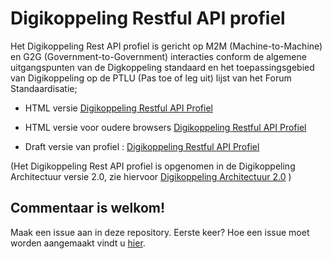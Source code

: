 
# Digikoppeling Restful API profiel

Het Digikoppeling Rest API profiel is gericht op M2M (Machine-to-Machine) en G2G (Government-to-Government) interacties conform de algemene uitgangspunten van de Digkoppeling standaard en het toepassingsgebied van Digikoppeling op de PTLU (Pas toe of leg uit) lijst van het Forum Standaardisatie;

- HTML versie [Digikoppeling Restful API Profiel](https://centrumvoorstandaarden.github.io/DigikoppelingRestfulApiProfiel/)

- HTML versie voor oudere browsers [Digikoppeling Restful API Profiel](https://centrumvoorstandaarden.github.io/DigikoppelingRestfulApiProfiel/static.html)

- Draft versie van profiel : [Digikoppeling Restful API Profiel](https://github.com/centrumvoorstandaarden/DigikoppelingRestfulApiProfiel/blob/master/DK_REST_API_totaal.md)

(Het Digikoppeling Rest API profiel is opgenomen in de Digikoppeling Architectuur versie 2.0, zie hiervoor [Digikoppeling Architectuur 2.0](https://centrumvoorstandaarden.github.io/Architectuur2.0-metRestfulAPI/) )


## Commentaar is welkom!

Maak een issue aan in deze repository. Eerste keer? Hoe een issue moet worden aangemaakt vindt u [hier](https://github.com/Logius-standaarden/Openbare-Consultaties#issues-en-pull-requests-opmerkingen-maken-of-tekstvoorstellen-indienen).

<!---
## Inleiding

- Historie
- Toepassingsgebied

## DK API REST profiel

- Algemeen
- Transport beveiliging
- Identificatie Authenticatie
- Gebruik Service register
- API Design Rules

## Afspraken API Design Rules extensies

- API Security
- Versionering
- JSON
- Filtering
- Sorting
- Custom representation
- Search
- Time travelling
- GEO support
- Paging
- Caching
- Rate limiting
- Error handling
- Signing and Encryption

---> 
